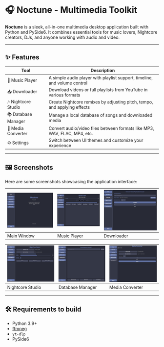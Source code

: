 # 🎧 Noctune - Multimedia Toolkit

**Noctune** is a sleek, all-in-one multimedia desktop application built with Python and PySide6. It combines essential tools for music lovers, Nightcore creators, DJs, and anyone working with audio and video.

---

## ✨ Features

| Tool               | Description                                                                 |
|--------------------|-----------------------------------------------------------------------------|
| 🎵 Music Player     | A simple audio player with playlist support, timeline, and volume control  |
| 📥 Downloader       | Download videos or full playlists from YouTube in various formats          |
| 🎶 Nightcore Studio | Create Nightcore remixes by adjusting pitch, tempo, and applying effects   |
| 📚 Database Manager | Manage a local database of songs and downloaded media                      |
| 🔁 Media Converter  | Convert audio/video files between formats like MP3, WAV, FLAC, MP4, etc.   |
| ⚙️ Settings         | Switch between UI themes and customize your experience                    |

---

## 🖼️ Screenshots

Here are some screenshots showcasing the application interface:

| ![Screenshot 1](screenshots/1.png) | ![Screenshot 2](screenshots/2.png) | ![Screenshot 3](screenshots/3.png) |
|-----------------------------------|-----------------------------------|----------------------------------|
| Main Window                       | Music Player                      | Downloader                       |

| ![Screenshot 4](screenshots/4.png) | ![Screenshot 5](screenshots/5.png) | ![Screenshot 6](screenshots/6.png) |
|------------------------------------|------------------------------------|------------------------------------|
| Nightcore Studio                   | Database Manager                   | Media Converter                    |

---

## 🛠️ Requirements to build

- Python 3.9+
- [ffmpeg](https://ffmpeg.org/)
- `yt-dlp`
- PySide6
